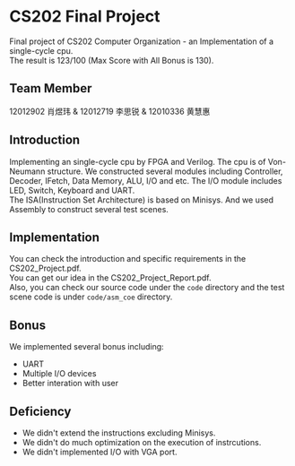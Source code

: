 # CS202 Final Project
Final project of CS202 Computer Organization - an Implementation of a single-cycle cpu.  
The result is 123/100 (Max Score with All Bonus is 130).

## Team Member
12012902 肖煜玮 & 12012719 李思锐 & 12010336 黄慧惠

## Introduction
Implementing an single-cycle cpu by FPGA and Verilog. The cpu is of Von-Neumann structure. We constructed several modules including Controller, Decoder, IFetch, Data Memory, ALU, I/O and etc. The I/O module includes LED, Switch, Keyboard and UART.  
The ISA(Instruction Set Architecture) is based on Minisys. And we used Assembly to construct several test scenes.

## Implementation
You can check the introduction and specific requirements in the CS202_Project.pdf.  
You can get our idea in the CS202_Project_Report.pdf.  
Also, you can check our source code under the `code` directory and the test scene code is under `code/asm_coe` directory.

## Bonus 
We implemented several bonus including:
* UART
* Multiple I/O devices 
* Better interation with user

## Deficiency
* We didn't extend the instructions excluding Minisys.
* We didn't do much optimization on the execution of instrcutions.
* We didn't implemented I/O with VGA port.
